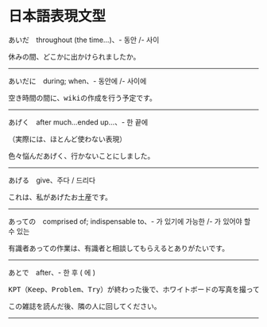 日本語表現文型
==

あいだ　throughout (the time…)、- 동안 /- 사이

<pre>
休みの間、どこかに出かけられましたか。
</pre>

---

あいだに　during; when、- 동안에 /- 사이에

<pre>
空き時間の間に、wikiの作成を行う予定です。
</pre>

---

あげく　after much…ended up…、- 한 끝에

（実際には、ほとんど使わない表現）

<pre>
色々悩んだあげく、行かないことにしました。
</pre>

---

あげる　give、주다 / 드리다

<pre>
これは、私があげたお土産です。
</pre>

---

あっての　comprised of; indispensable to、- 가 있기에 가능한 /- 가 있어야 할 수 있는

<pre>
有識者あっての作業は、有識者と相談してもらえるとありがたいです。
</pre>

---

あとで　after、- 한 후 ( 에 )

<pre>
KPT（Keep、Problem、Try）が終わった後で、ホワイトボードの写真を撮ってください。
</pre>

<pre>
この雑誌を読んだ後、隣の人に回してください。
</pre>

---
